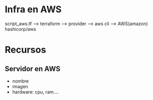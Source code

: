 # Infra en AWS

script_aws.tf  -->  terraform  -->  provider    -->  aws cli  --> AWS(amazon)
                                    hashicorp/aws


# Recursos

## Servidor en AWS

- nombre
- imagen
- hardware: cpu, ram....